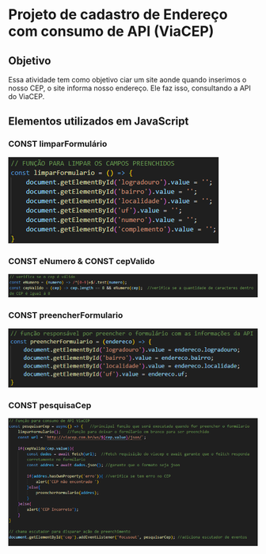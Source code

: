 # Projeto de cadastro de Endereço com consumo de API (ViaCEP)

## Objetivo
Essa atividade tem como objetivo ciar um site aonde quando inserimos o nosso CEP, o site informa nosso endereço. Ele faz isso, consultando a API do ViaCEP.

## Elementos utilizados em JavaScript

### CONST limparFormulário

![Alt text](img/primeira.png)





### CONST eNumero & CONST cepValido

![Alt text](img/segundo.png)


### CONST preencherFormulario

![Alt text](img/terceiro.png)

### CONST pesquisaCep


![Alt text](img/quarta.png)
